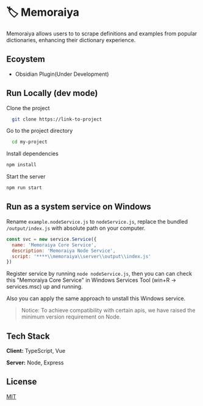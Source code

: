 # 🏷 Memoraiya

   Memoraiya allows users to to scrape definitions and examples from popular dictionaries, enhancing their dictionary experience.

## Ecoystem

* Obsidian Plugin(Under Development)

## Run Locally (dev mode)

Clone the project

~~~bash
  git clone https://link-to-project
~~~

Go to the project directory

~~~bash
  cd my-project
~~~

Install dependencies

~~~bash
npm install
~~~

Start the server

~~~bash
npm run start
~~~

## Run as a system service on Windows

Rename `example.nodeService.js` to `nodeService.js`, replace the bundled `/output/index.js` with absolute path on your computer.

```js
const svc = new service.Service({
  name: 'Memoraiya Core Service',
  description: 'Memoraiya Node Service',
  script: '****\\memoraiya\\server\\output\\index.js'
})
```

Register service by running `node nodeService.js`, then you can can check this "Memoraiya Core Service" in Windows Services Tool (win+R -> services.msc) up and running.

Also you can apply the same approach to unstall this Windows service.

> Notice: To achieve compatibility with certain apis, we have raised the minimum version requirement on Node.

## Tech Stack

**Client:** TypeScript, Vue

**Server:** Node, Express

## License

[MIT](https://choosealicense.com/licenses/mit/)
